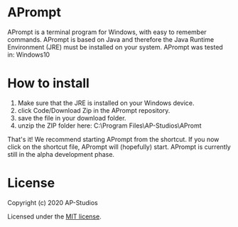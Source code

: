 # APrompt
APrompt is a terminal program for Windows, with easy to remember commands. APrompt is based on Java and therefore the Java Runtime Environment (JRE) must be installed on your system. APrompt was tested in: Windows10

# How to install
1. Make sure that the JRE is installed on your Windows device.
2. click Code/Download Zip in the APrompt repository.
3. save the file in your download folder.
4. unzip the ZIP folder here: C:\Program Files\AP-Studios\APromt

That's it! We recommend starting APrompt from the shortcut. If you now click on the shortcut file, APrompt will (hopefully) start. APrompt is currently still in the alpha development phase.

# License
Copyright (c) 2020 AP-Studios

Licensed under the [MIT license](https://github.com/AP-Studios/APrompt/blob/main/LICENSE.txt).
